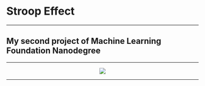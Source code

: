 # Stroop Effect

----

## My second project of Machine Learning Foundation Nanodegree

----

<p align = 'center'>
    <img src= 'https://camo.githubusercontent.com/1f2b00dad71fad0d737a1c55daee37fed28f2b6c/68747470733a2f2f732d6d656469612d63616368652d616b302e70696e696d672e636f6d2f6f726967696e616c732f35652f62302f32382f35656230323837626538636563623134396434356234646230326434626231352e706e67'>
</p>

----